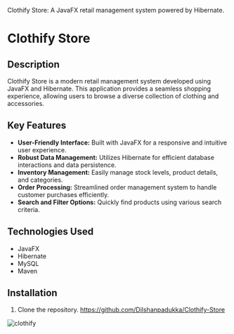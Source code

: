 Clothify Store: A JavaFX retail management system powered by Hibernate.

# Clothify Store

## Description

Clothify Store is a modern retail management system developed using JavaFX and Hibernate. This application provides a seamless shopping experience, allowing users to browse a diverse collection of clothing and accessories.

## Key Features

- **User-Friendly Interface:** Built with JavaFX for a responsive and intuitive user experience.
- **Robust Data Management:** Utilizes Hibernate for efficient database interactions and data persistence.
- **Inventory Management:** Easily manage stock levels, product details, and categories.
- **Order Processing:** Streamlined order management system to handle customer purchases efficiently.
- **Search and Filter Options:** Quickly find products using various search criteria.

## Technologies Used

- JavaFX
- Hibernate
- MySQL
- Maven

## Installation

1. Clone the repository.
   https://github.com/Dilshanpadukka/Clothify-Store


![clothify](https://github.com/user-attachments/assets/435c0224-1cc8-4ec2-a047-245fe9fb3ff9)

